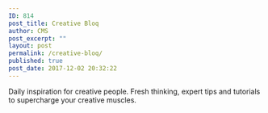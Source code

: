 ```yaml
---
ID: 814
post_title: Creative Bloq
author: CMS
post_excerpt: ""
layout: post
permalink: /creative-bloq/
published: true
post_date: 2017-12-02 20:32:22
---
```

Daily inspiration for creative people. Fresh thinking, expert tips and tutorials to supercharge your creative muscles.